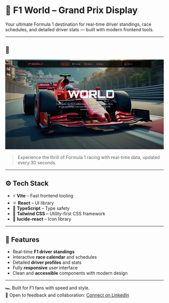 # 🏁 F1 World – Grand Prix Display

Your ultimate Formula 1 destination for real-time driver standings, race schedules, and detailed driver stats — built with modern frontend tools.

---

## 📸 

![F1 World – Grand Prix Display](./preview.png)

> Experience the thrill of Formula 1 racing with real-time data, updated every 30 seconds.

---

## ⚙️ Tech Stack

- ⚡ **Vite** – Fast frontend tooling  
- ⚛️ **React** – UI library  
- 🦾 **TypeScript** – Type safety  
- 🎨 **Tailwind CSS** – Utility-first CSS framework  
- 🧩 **lucide-react** – Icon library

---

## 🚀 Features

- Real-time **F1 driver standings**
- Interactive **race calendar** and schedules
- Detailed **driver profiles** and stats
- Fully **responsive** user interface
- Clean and **accessible** components with modern design


---

🏎 Built for F1 fans with speed and style.  
💬 Open to feedback and collaboration: [Connect on LinkedIn](https://www.linkedin.com/in/samarthmuktamath)
